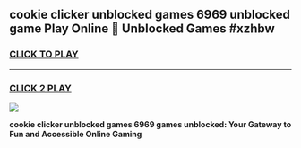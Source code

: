 
## cookie clicker unblocked games 6969 unblocked game Play Online 👋 Unblocked Games #xzhbw
<h3>
<a href="https://premium.freeplayer.one?title=cookie_clicker_unblocked_games_6969&ref=21F">CLICK TO PLAY</a></h3>
<hr>

<h3>
<a href="https://premium.freeplayer.one?title=cookie_clicker_unblocked_games_6969&ref=21F">CLICK 2 PLAY</a>
  
</h3>

<a href="https://premium.freeplayer.one?title=cookie_clicker_unblocked_games_6969&ref=21F/"><img src="https://clearcache.store/games.png"></a>


**cookie clicker unblocked games 6969 games unblocked: Your Gateway to Fun and Accessible Online Gaming**
